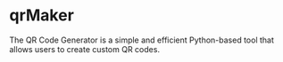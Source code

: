 # qrMaker
The QR Code Generator is a simple and efficient Python-based tool that allows users to create custom QR codes.
